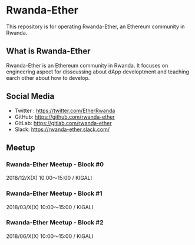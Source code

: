 # Rwanda-Ether 

This repository is for operating Rwanda-Ether, an Ethereum community in Rwanda.

## What is Rwanda-Ether

Rwanda-Ether is an Ethereum community in Rwanda.
It focuses on engineering aspect for disscussing about dApp developtment and teaching earch other about how to develop.

## Social Media
- Twitter : https://twitter.com/EtherRwanda
- GitHub: https://github.com/rwanda-ether
- GitLab: https://gitlab.com/rwanda-ether
- Slack: https://rwanda-ether.slack.com/

## Meetup

### Rwanda-Ether Meetup - Block #0

2018/12/X(X) 10:00〜15:00 / KIGALI

### Rwanda-Ether Meetup - Block #1

2018/03/X(X) 10:00〜15:00 / KIGALI

### Rwanda-Ether Meetup - Block #2

2018/06/X(X) 10:00〜15:00 / KIGALI

